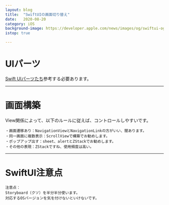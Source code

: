 ```yaml
---
layout: blog
title:  "SwiftUIの画面切り替え"
date:   2020-08-20
category: iOS
background-image: https://developer.apple.com/news/images/og/swiftui-og.png
istop: true

---
```


# UIパーツ
[Swift UIパーツたち](https://github.com/Jinxiansen/SwiftUI)参考する必要あります。

---
# 画面構築
View関係によって、以下のルールに従えば、コントロールしやすいです。

```
・画面遷移あり：NavigationViewとNavigationLinkの方がいい、闇あります。
・同一画面に複数表示：ScrollViewで構築でお勧めします。
・ポップアップ出す：sheet、alertとZStackでお勧めします。
・その他の表現：ZStackですね、使用頻度は高い。
```

---
# SwiftUI注意点
```
注意点：
Storyboard（クソ）を半分半分使います。
対応するOSバージョンを気を付けないといけないです。
```


